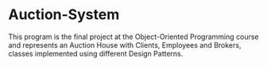 # Auction-System
This program is the final project at the Object-Oriented Programming course and represents an Auction House with Clients, Employees and Brokers, classes implemented using different Design Patterns.
